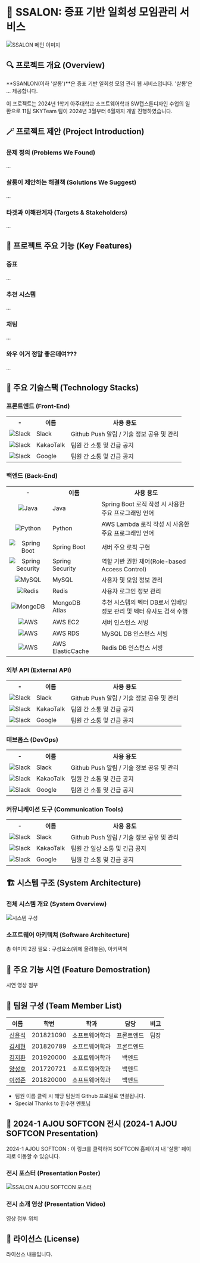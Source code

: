 # :dancers: SSALON: 증표 기반 일회성 모임관리 서비스
![SSALON 메인 이미지](https://i.imgur.com/OVJeDPd.png)

## 🔍 프로젝트 개요 (Overview)
**SSANLON(이하 '살롱')**은 증표 기반 일회성 모임 관리 웹 서비스입니다. '살롱'은 ... 제공합니다.

이 프로젝트는 2024년 1학기 아주대학교 소프트웨어학과 SW캡스톤디자인 수업의 일환으로 11팀 SKYTeam 팀이 2024년 3월부터 6월까지 개발 진행하였습니다. 

## 🪄 프로젝트 제안 (Project Introduction)
### 문제 정의 (Problems We Found)
...

### 살롱이 제안하는 해결책 (Solutions We Suggest)
...

### 타겟과 이해관계자 (Targets & Stakeholders)
...

## 🌠 프로젝트 주요 기능 (Key Features)
### 증표
...
### 추천 시스템
...
### 채팅
...
### 와우 이거 정말 좋은데여???
...

## 🔧 주요 기술스택 (Technology Stacks)
### 프론트엔드 (Front-End)
<table>
    <tr>
        <th><center>-</center></th>
        <th align="center"><center>이름</center></th>
        <th>사용 용도</th>
    </tr>
    <tr>
        <td><center><img align="top" src="https://img.shields.io/badge/Slack-4A154B?style=for-the-badge&logo=slack&logoColor=white" alt="Slack"></center></td>
        <td valign="">Slack</td>
        <td valign="">Github Push 알림 / 기술 정보 공유 및 관리</td>
    </tr>
    <tr>
        <td><center><img align="top" src="https://img.shields.io/badge/kakaotalk-ffcd00.svg?style=for-the-badge&logo=kakaotalk&logoColor=black" alt="Slack"></center></td>
        <td valign="">KakaoTalk</td>
        <td valign="">팀원 간 소통 및 긴급 공지</td>
    </tr>
    <tr>
        <td><center><img align="top" src="https://img.shields.io/badge/kakaotalk-ffcd00.svg?style=for-the-badge&logo=kakaotalk&logoColor=black" alt="Slack"></center></td>
        <td valign="">Google</td>
        <td valign="">팀원 간 소통 및 긴급 공지</td>
    </tr>
</table>

### 백엔드 (Back-End)
<table>
    <tr>
        <th><center>-</center></th>
        <th align="center"><center>이름</center></th>
        <th>사용 용도</th>
    </tr>
    <tr>
        <td><center><img align="top" src="https://img.shields.io/badge/java-%23ED8B00.svg?style=for-the-badge&logo=openjdk&logoColor=white" alt="Java"></center></td>
        <td valign="">Java</td>
        <td valign="">Spring Boot 로직 작성 시 사용한 주요 프로그래밍 언어</td>
    </tr>
    <tr>
        <td><center><img align="top" src="https://img.shields.io/badge/python-3670A0?style=for-the-badge&logo=python&logoColor=ffdd54" alt="Python"></center></td>
        <td valign="">Python</td>
        <td valign="">AWS Lambda 로직 작성 시 사용한 주요 프로그래밍 언어</td>
    </tr>
    <tr>
        <td><center><img align="top" src="https://img.shields.io/badge/Spring%20Boot-6DB33F?style=for-the-badge&logo=Spring%20Boot&logoColor=white" alt="Spring Boot"></center></td>
        <td valign="">Spring Boot</td>
        <td valign="">서버 주요 로직 구현</td>
    </tr>
    <tr>
        <td><center><img align="top" src="https://img.shields.io/badge/Spring_Security-6DB33F?style=for-the-badge&logo=Spring-Security&logoColor=white" alt="Spring Security"></center></td>
        <td valign="">Spring Security</td>
        <td valign="">역할 기반 권한 제어(Role-based Access Control)</td>
    </tr>
    <tr>
        <td><center><img align="top" src="https://img.shields.io/badge/mysql-4479A1.svg?style=for-the-badge&logo=mysql&logoColor=white" alt="MySQL"></center></td>
        <td valign="">MySQL</td>
        <td valign="">사용자 및 모임 정보 관리</td>
    </tr>
    <tr>
        <td><center><img align="top" src="https://img.shields.io/badge/redis-%23DD0031.svg?style=for-the-badge&logo=redis&logoColor=white" alt="Redis"></center></td>
        <td valign="">Redis</td>
        <td valign="">사용자 로그인 정보 관리</td>
    </tr>
    <tr>
        <td><center><img align="top" src="https://img.shields.io/badge/MongoDB-%234ea94b.svg?style=for-the-badge&logo=mongodb&logoColor=white" alt="MongoDB"></center></td>
        <td valign="">MongoDB Atlas</td>
        <td valign="">추천 시스템의 벡터 DB로서 임베딩 정보 관리 및 벡터 유사도 검색 수행</td>
    </tr>
    <tr>
        <td><center><img align="top" src="https://img.shields.io/badge/AWS-%23FF9900.svg?style=for-the-badge&logo=amazon-aws&logoColor=white" alt="AWS"></center></td>
        <td valign="">AWS EC2</td>
        <td valign="">서버 인스턴스 서빙</td>
    </tr>
    <tr>
        <td><center><img align="top" src="https://img.shields.io/badge/AWS-%23FF9900.svg?style=for-the-badge&logo=amazon-aws&logoColor=white" alt="AWS"></center></td>
        <td valign="">AWS RDS</td>
        <td valign="">MySQL DB 인스턴스 서빙</td>
    </tr>
    <tr>
        <td><center><img align="top" src="https://img.shields.io/badge/AWS-%23FF9900.svg?style=for-the-badge&logo=amazon-aws&logoColor=white" alt="AWS"></center></td>
        <td valign="">AWS ElasticCache</td>
        <td valign="">Redis DB 인스턴스 서빙</td>
    </tr>
</table>

### 외부 API (External API)
<table>
    <tr>
        <th><center>-</center></th>
        <th align="center"><center>이름</center></th>
        <th>사용 용도</th>
    </tr>
    <tr>
        <td><center><img align="top" src="https://img.shields.io/badge/Slack-4A154B?style=for-the-badge&logo=slack&logoColor=white" alt="Slack"></center></td>
        <td valign="">Slack</td>
        <td valign="">Github Push 알림 / 기술 정보 공유 및 관리</td>
    </tr>
    <tr>
        <td><center><img align="top" src="https://img.shields.io/badge/kakaotalk-ffcd00.svg?style=for-the-badge&logo=kakaotalk&logoColor=black" alt="Slack"></center></td>
        <td valign="">KakaoTalk</td>
        <td valign="">팀원 간 소통 및 긴급 공지</td>
    </tr>
    <tr>
        <td><center><img align="top" src="https://img.shields.io/badge/kakaotalk-ffcd00.svg?style=for-the-badge&logo=kakaotalk&logoColor=black" alt="Slack"></center></td>
        <td valign="">Google</td>
        <td valign="">팀원 간 소통 및 긴급 공지</td>
    </tr>
</table>

### 데브옵스 (DevOps)
<table>
    <tr>
        <th><center>-</center></th>
        <th align="center"><center>이름</center></th>
        <th>사용 용도</th>
    </tr>
    <tr>
        <td><center><img align="top" src="https://img.shields.io/badge/Slack-4A154B?style=for-the-badge&logo=slack&logoColor=white" alt="Slack"></center></td>
        <td valign="">Slack</td>
        <td valign="">Github Push 알림 / 기술 정보 공유 및 관리</td>
    </tr>
    <tr>
        <td><center><img align="top" src="https://img.shields.io/badge/kakaotalk-ffcd00.svg?style=for-the-badge&logo=kakaotalk&logoColor=black" alt="Slack"></center></td>
        <td valign="">KakaoTalk</td>
        <td valign="">팀원 간 소통 및 긴급 공지</td>
    </tr>
    <tr>
        <td><center><img align="top" src="https://img.shields.io/badge/kakaotalk-ffcd00.svg?style=for-the-badge&logo=kakaotalk&logoColor=black" alt="Slack"></center></td>
        <td valign="">Google</td>
        <td valign="">팀원 간 소통 및 긴급 공지</td>
    </tr>
</table>

### 커뮤니케이션 도구 (Communication Tools)
<table>
    <tr>
        <th><center>-</center></th>
        <th align="center"><center>이름</center></th>
        <th>사용 용도</th>
    </tr>
    <tr>
        <td><center><img align="top" src="https://img.shields.io/badge/Slack-4A154B?style=for-the-badge&logo=slack&logoColor=white" alt="Slack"></center></td>
        <td valign="">Slack</td>
        <td valign="">Github Push 알림 / 기술 정보 공유 및 관리</td>
    </tr>
    <tr>
        <td><center><img align="top" src="https://img.shields.io/badge/kakaotalk-ffcd00.svg?style=for-the-badge&logo=kakaotalk&logoColor=black" alt="Slack"></center></td>
        <td valign="">KakaoTalk</td>
        <td valign="">팀원 간 일상 소통 및 긴급 공지</td>
    </tr>
    <tr>
        <td><center><img align="top" src="https://img.shields.io/badge/kakaotalk-ffcd00.svg?style=for-the-badge&logo=kakaotalk&logoColor=black" alt="Slack"></center></td>
        <td valign="">Google</td>
        <td valign="">팀원 간 소통 및 긴급 공지</td>
    </tr>
</table>

## 🏗 시스템 구조 (System Architecture)
### 전체 시스템 개요 (System Overview)
![시스템 구성](https://i.imgur.com/3xstw23.png)

### 소프트웨어 아키텍쳐 (Software Architecture)
총 이미지 2장 필요 : 구성요소(위에 올려놓음), 아키텍쳐

## :running: 주요 기능 시연 (Feature Demostration)
시연 영상 첨부

## 👥 팀원 구성 (Team Member List)

|  이름  |   학번    |      학과      |    담당    | 비고 |
| :----: | :-------: | :------------: | :--------: | :--: |
| [신윤석](https://github.com/sys7498) | 201821090 | 소프트웨어학과 | 프론트엔드 | 팀장 |
| [김세현](https://github.com/NSRBSG) | 201820789 | 소프트웨어학과 | 프론트엔드 |      |
| [김지환](https://github.com/jihwankim129) | 201920000 | 소프트웨어학과 |   백엔드   |      |
| [양성호](https://github.com/SyingSHY) | 201720721 | 소프트웨어학과 |   백엔드   |      |
| [이정준](https://github.com/lee1684) | 201820000 | 소프트웨어학과 |   백엔드   |      |

+ 팀원 이름 클릭 시 해당 팀원의 Github 프로필로 연결됩니다.
+ Special Thanks to 한수현 멘토님

## 🎊 2024-1 AJOU SOFTCON 전시 (2024-1 AJOU SOFTCON Presentation)
2024-1 AJOU SOFTCON : 이 링크를 클릭하여 SOFTCON 홈페이지 내 '살롱' 페이지로 이동할 수 있습니다.

### 전시 포스터 (Presentation Poster)
![SSALON AJOU SOFTCON 포스터](https://i.imgur.com/yF4g8hi.png)

### 전시 소개 영상 (Presentation Video)
영상 첨부 위치

## 📜 라이선스 (License)
라이선스 내용입니다.
